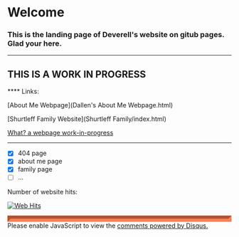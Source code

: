 # **Welcome**
### This is the landing page of Deverell's website on gitub pages. Glad your here.

---
**THIS IS A WORK IN PROGRESS**
---

**** Links:

[About Me Webpage](Dallen's About Me Webpage.html)  
 
[Shurtleff Family Website](Shurtleff Family/index.html)
 
[What? a webpage work-in-progress](What.html)

---


- [x] 404 page
- [x] about me page
- [x] family page
- [ ] ...

Number of website hits:
<!-- hitwebcounter Code START -->
<a href="https://www.hitwebcounter.com" target="_blank">
<img src="https://hitwebcounter.com/counter/counter.php?page=7678712&style=0001&nbdigits=5&type=ip&initCount=0" title="Total Website Hits" Alt="Web Hits"   border="0" /></a>             

<p>
<div id="disqus_thread" style="border-style: inset;border-color: coral;border-width: 7px;"></div>
<script>

/**
*  RECOMMENDED CONFIGURATION VARIABLES: EDIT AND UNCOMMENT THE SECTION BELOW TO INSERT DYNAMIC VALUES FROM YOUR PLATFORM OR CMS.
*  LEARN WHY DEFINING THESE VARIABLES IS IMPORTANT: https://disqus.com/admin/universalcode/#configuration-variables*/
/*
var disqus_config = function () {
this.page.url = https://deverellmanning.github.io/;  // Replace PAGE_URL with your page's canonical URL variable
this.page.identifier = PAGE_IDENTIFIER; // Replace PAGE_IDENTIFIER with your page's unique identifier variable
};
*/
(function() { // DON'T EDIT BELOW THIS LINE
var d = document, s = d.createElement('script');
s.src = 'https://https-deverellmanning-github-io.disqus.com/embed.js';
s.setAttribute('data-timestamp', +new Date());
(d.head || d.body).appendChild(s);
})();
</script>
<noscript>Please enable JavaScript to view the <a href="https://disqus.com/?ref_noscript">comments powered by Disqus.</a></noscript>
</p>
<script id="dsq-count-scr" src="//https-deverellmanning-github-io.disqus.com/count.js" async></script>

                            
